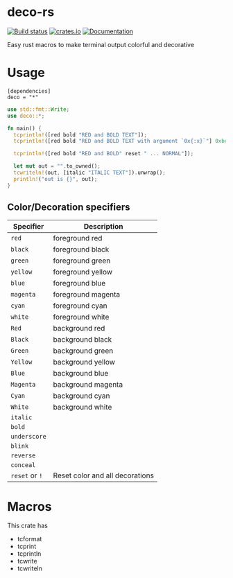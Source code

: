 
# deco-rs

[![Build status](https://travis-ci.org/anekos/deco-rs.svg?branch=master)](https://travis-ci.org/anekos/deco-rs)
[![crates.io](https://img.shields.io/crates/v/deco.svg)](https://crates.io/crates/deco)
[![Documentation](https://docs.rs/deco/badge.svg)](https://docs.rs/deco)

Easy rust macros to make terminal output colorful and decorative


# Usage

```
[dependencies]
deco = "*"
```

```rust
use std::fmt::Write;
use deco::*;

fn main() {
  tcprintln!([red bold "RED and BOLD TEXT"]);
  tcprintln!([red bold "RED and BOLD TEXT with argument `0x{:x}`"] 0xbeef);

  tcprintln!([red bold "RED and BOLD" reset " ... NORMAL"]);

  let mut out = "".to_owned();
  tcwriteln!(out, [italic "ITALIC TEXT"]).unwrap();
  println!("out is {}", out);
}
```

## Color/Decoration specifiers

| Specifier      | Description                     |
|----------------|---------------------------------|
| `red`          | foreground red                  |
| `black`        | foreground black                |
| `green`        | foreground green                |
| `yellow`       | foreground yellow               |
| `blue`         | foreground blue                 |
| `magenta`      | foreground magenta              |
| `cyan`         | foreground cyan                 |
| `white`        | foreground white                |
| `Red`          | background red                  |
| `Black`        | background black                |
| `Green`        | background green                |
| `Yellow`       | background yellow               |
| `Blue`         | background blue                 |
| `Magenta`      | background magenta              |
| `Cyan`         | background cyan                 |
| `White`        | background white                |
| `italic`       |                                 |
| `bold`         |                                 |
| `underscore`   |                                 |
| `blink`        |                                 |
| `reverse`      |                                 |
| `conceal`      |                                 |
| `reset` or `!` | Reset color and all decorations |



# Macros

This crate has

- tcformat
- tcprint
- tcprintln
- tcwrite
- tcwriteln
